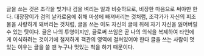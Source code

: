 글을 쓰는 것은 조각을 빚거나 검을 벼리는 일과 비슷하므로, 비장한 마음으로 써야만 한다. 대장장이가 검의 날카로움에 취해 마성에 빠져버리는 것처럼, 조각가가 자신의 피조물을 사랑하게 돼버리는 것처럼, 글을 쓰는 이도 자신의 글에 취해 자기 자신을 잃어버릴 수 있는 탓이다. 글은 나의 투영이지만, 글로써 쓰임은 곧 나의 의식을 복제하여 타인에게 이식하려는 것이기에 철저하게 객관의 영역에 걸쳐있어야 한다
글을 쓰는 사람이 멋있는 이유는 글을 쓸 땐 누구나 멋있는 척을 하기 때문이다. 